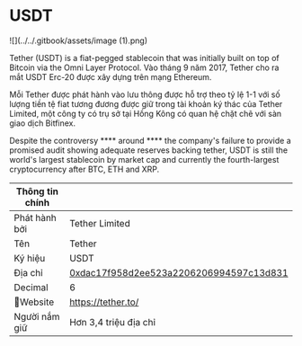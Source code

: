 # USDT

![](../../.gitbook/assets/image (1).png)

Tether (USDT) is a fiat-pegged stablecoin that was initially built on top of Bitcoin via the Omni Layer Protocol.  Vào tháng 9 năm 2017, Tether cho ra mắt USDT Erc-20 được xây dựng trên mạng Ethereum.

Mỗi Tether được phát hành vào lưu thông được hỗ trợ theo tỷ lệ 1-1 với số lượng tiền tệ fiat tương đương được giữ trong tài khoản ký thác của Tether Limited, một công ty có trụ sở tại Hồng Kông có quan hệ chặt chẽ với sàn giao dịch Bitfinex.

Despite the controversy **** around **** the company's failure to provide a promised audit showing adequate reserves backing tether, USDT is still the world's largest stablecoin by market cap and currently the fourth-largest cryptocurrency after BTC, ETH and XRP.

| Thông tin chính |                                                                                                                  |
| --------------- | ---------------------------------------------------------------------------------------------------------------- |
| Phát hành bởi   | Tether Limited                                                                                                   |
| Tên             | Tether                                                                                                           |
| Ký hiệu         | USDT                                                                                                             |
| Địa chỉ         | [0xdac17f958d2ee523a2206206994597c13d831](https://etherscan.io/token/0xdac17f958d2ee523a2206206994597c13d831ec7) |
| Decimal         | 6                                                                                                                |
| Website        | [https://tether.to/ ](https://tether.to)                                                                         |
| Người nắm giữ   | Hơn 3,4 triệu địa chỉ                                                                                            |

